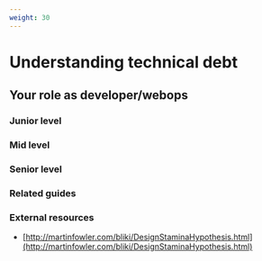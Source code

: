 ```yaml
---
weight: 30
---
```


# Understanding technical debt

## Your role as developer/webops

### Junior level

### Mid level

### Senior level

### Related guides

### External resources

- [http://martinfowler.com/bliki/DesignStaminaHypothesis.html](http://martinfowler.com/bliki/DesignStaminaHypothesis.html)
